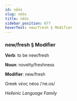 ```yaml
---
id: nëös
slug: nëös
title: nëös
sidebar_position: 677
hoverText: new/fresh § Modifier
---
```


### new/fresh § Modifier

**Verb**: to be new/fresh

**Noun**: novelty/freshness

**Modifier**: new/fresh

Greek νέος néos /ˈne.os/

*Hellenic Language Family*